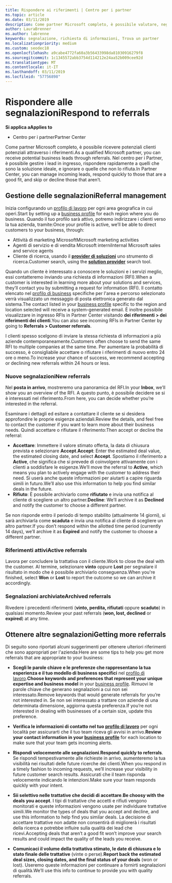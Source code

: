 ```yaml
---
title: Rispondere ai riferimenti | Centro per i partner
ms.topic: article
ms.date: 03/11/2019
description: Come partner Microsoft completo, è possibile valutare, negotiate e rispondere a riferimenti tramite Centro per i Partner.
author: LauraBrenner
ms.author: labrenne
keywords: segnalazione, richiesta di informazioni, Trova un partner
ms.localizationpriority: medium
ms.custom: seodec18
ms.openlocfilehash: a9cabe4772fa60a3b56433998da81030916279f8
ms.sourcegitcommit: 1c1345572abb3754d114212e24aa52b009cee92d
ms.translationtype: MT
ms.contentlocale: it-IT
ms.lasthandoff: 03/11/2019
ms.locfileid: "57756898"
---
```

# <a name="respond-to-referrals"></a><span data-ttu-id="4dfef-104">Rispondere alle segnalazioni</span><span class="sxs-lookup"><span data-stu-id="4dfef-104">Respond to referrals</span></span>

<span data-ttu-id="4dfef-105">**Si applica a**</span><span class="sxs-lookup"><span data-stu-id="4dfef-105">**Applies to**</span></span>

-  <span data-ttu-id="4dfef-106">Centro per i partner</span><span class="sxs-lookup"><span data-stu-id="4dfef-106">Partner Center</span></span>

<span data-ttu-id="4dfef-107">Come partner Microsoft completo, è possibile ricevere potenziali clienti potenziali attraverso i riferimenti.</span><span class="sxs-lookup"><span data-stu-id="4dfef-107">As a qualified Microsoft partner, you can receive potential business leads through referrals.</span></span> <span data-ttu-id="4dfef-108">Nel centro per i Partner, è possibile gestire i lead in ingresso, rispondere rapidamente a quelli che sono la soluzione ideale, e ignorare o quelle che non lo rifiuta.</span><span class="sxs-lookup"><span data-stu-id="4dfef-108">In Partner Center, you can manage incoming leads, respond quickly to those that are a good fit, and skip or decline those that aren’t.</span></span> 

## <a name="referral-management"></a><span data-ttu-id="4dfef-109">Gestione delle segnalazioni</span><span class="sxs-lookup"><span data-stu-id="4dfef-109">Referral management</span></span>

<span data-ttu-id="4dfef-110">Inizia configurando un [profilo di lavoro](create-a-marketing-profile.md) per ogni area geografica in cui operi.</span><span class="sxs-lookup"><span data-stu-id="4dfef-110">Start by setting up a [business profile](create-a-marketing-profile.md) for each region where you do business.</span></span> <span data-ttu-id="4dfef-111">Quando il tuo profilo sarà attivo, potremo indirizzare i clienti verso la tua azienda, tramite:</span><span class="sxs-lookup"><span data-stu-id="4dfef-111">Once your profile is active, we’ll be able to direct customers to your business, through:</span></span>

*  <span data-ttu-id="4dfef-112">Attività di marketing Microsoft</span><span class="sxs-lookup"><span data-stu-id="4dfef-112">Microsoft marketing activities</span></span>
*  <span data-ttu-id="4dfef-113">Agenti di servizio e di vendita Microsoft interni</span><span class="sxs-lookup"><span data-stu-id="4dfef-113">Internal Microsoft sales and service agents</span></span>
*  <span data-ttu-id="4dfef-114">Cliente di ricerca, usando il **[provider di soluzioni](https://www.microsoft.com/solution-providers/home)** uno strumento di ricerca.</span><span class="sxs-lookup"><span data-stu-id="4dfef-114">Customer search, using the **[solution provider](https://www.microsoft.com/solution-providers/home)** search tool.</span></span>

<span data-ttu-id="4dfef-115">Quando un cliente è interessato a conoscere le soluzioni e i servizi meglio, essi contatteremo inviando una richiesta di informazioni (RFI).</span><span class="sxs-lookup"><span data-stu-id="4dfef-115">When a customer is interested in learning more about your solutions and services, they’ll contact you by submitting a request for information (RFI).</span></span> <span data-ttu-id="4dfef-116">Il contatto elencato nel [profilo di business](create-a-marketing-profile.md) specifiche per l'area e percorso selezionato verrà visualizzato un messaggio di posta elettronica generato dal sistema.</span><span class="sxs-lookup"><span data-stu-id="4dfef-116">The contact listed in your [business profile](create-a-marketing-profile.md) specific to the region and location selected will receive a system-generated email.</span></span> <span data-ttu-id="4dfef-117">È inoltre possibile visualizzare in ingresso RFIs in Partner Center visitando **dei riferimenti > dei riferimenti dei clienti**.</span><span class="sxs-lookup"><span data-stu-id="4dfef-117">You can also see incoming RFIs in Partner Center by going to **Referrals > Customer referrals**.</span></span>

<span data-ttu-id="4dfef-118">I clienti spesso scelgono di inviare la stessa richiesta di informazioni a più aziende contemporaneamente.</span><span class="sxs-lookup"><span data-stu-id="4dfef-118">Customers often choose to send the same RFI to multiple companies at the same time.</span></span> <span data-ttu-id="4dfef-119">Per aumentare la probabilità di successo, è consigliabile accettare o rifiutare i riferimenti di nuovo entro 24 ore o meno.</span><span class="sxs-lookup"><span data-stu-id="4dfef-119">To increase your chance of success, we recommend accepting or declining new referrals within 24 hours or less.</span></span>

### <a name="new-referrals"></a><span data-ttu-id="4dfef-120">Nuove segnalazioni</span><span class="sxs-lookup"><span data-stu-id="4dfef-120">New referrals</span></span>

<span data-ttu-id="4dfef-121">Nel **posta in arrivo**, mostreremo una panoramica del RFI.</span><span class="sxs-lookup"><span data-stu-id="4dfef-121">In your **Inbox**, we’ll show you an overview of the RFI.</span></span> <span data-ttu-id="4dfef-122">A questo punto, è possibile decidere se si è interessati nel riferimento.</span><span class="sxs-lookup"><span data-stu-id="4dfef-122">From here, you can decide whether you’re interested in the referral.</span></span> 

<span data-ttu-id="4dfef-123">Esaminare i dettagli ed esitare a contattare il cliente se si desidera approfondire le proprie esigenze aziendali.</span><span class="sxs-lookup"><span data-stu-id="4dfef-123">Review the details, and feel free to contact the customer if you want to learn more about their business needs.</span></span> <span data-ttu-id="4dfef-124">Quindi accettare o rifiutare il riferimento:</span><span class="sxs-lookup"><span data-stu-id="4dfef-124">Then accept or decline the referral:</span></span> 

*  <span data-ttu-id="4dfef-125">**Accettare**: Immettere il valore stimato offerta, la data di chiusura prevista e selezionare **Accept**.</span><span class="sxs-lookup"><span data-stu-id="4dfef-125">**Accept**: Enter the estimated deal value, the estimated closing date, and select **Accept**.</span></span> <span data-ttu-id="4dfef-126">Spostiamo il riferimento a **Active**, che significa che si prevede di coinvolgere attivamente con i clienti a soddisfare le esigenze.</span><span class="sxs-lookup"><span data-stu-id="4dfef-126">We’ll move the referral to **Active**, which means you plan to actively engage with the customer to address their need.</span></span> <span data-ttu-id="4dfef-127">Si userà anche queste informazioni per aiutarti a capire riguarda simili in futuro.</span><span class="sxs-lookup"><span data-stu-id="4dfef-127">We’ll also use this information to help you find similar deals in the future.</span></span>
*  <span data-ttu-id="4dfef-128">**Rifiuto**: È possibile archiviarlo come **rifiutato** e invia una notifica al cliente di scegliere un altro partner.</span><span class="sxs-lookup"><span data-stu-id="4dfef-128">**Decline**: We’ll archive it as **Declined** and notify the customer to choose a different partner.</span></span>

<span data-ttu-id="4dfef-129">Se non risponde entro il periodo di tempo stabilito (attualmente 14 giorni), si sarà archiviarla come **scaduta** e invia una notifica al cliente di scegliere un altro partner.</span><span class="sxs-lookup"><span data-stu-id="4dfef-129">If you don’t respond within the allotted time period (currently 14 days), we’ll archive it as **Expired** and notify the customer to choose a different partner.</span></span>

### <a name="active-referrals"></a><span data-ttu-id="4dfef-130">Riferimenti attivi</span><span class="sxs-lookup"><span data-stu-id="4dfef-130">Active referrals</span></span>

<span data-ttu-id="4dfef-131">Lavora per concludere la trattativa con il cliente.</span><span class="sxs-lookup"><span data-stu-id="4dfef-131">Work to close the deal with the customer.</span></span> <span data-ttu-id="4dfef-132">Al termine, selezionare **vinto** oppure **Lost** per segnalare il risultato in modo che è possibile archiviarlo conseguenza.</span><span class="sxs-lookup"><span data-stu-id="4dfef-132">When you're finished, select **Won** or **Lost** to report the outcome so we can archive it accordingly.</span></span>

### <a name="archived-referrals"></a><span data-ttu-id="4dfef-133">Segnalazioni archiviate</span><span class="sxs-lookup"><span data-stu-id="4dfef-133">Archived referrals</span></span>

<span data-ttu-id="4dfef-134">Rivedere i precedenti riferimenti (**vinto, perdita, rifiutati** oppure **scaduto**) in qualsiasi momento.</span><span class="sxs-lookup"><span data-stu-id="4dfef-134">Review your past referrals (**won, lost, declined** or **expired**) at any time.</span></span> 

## <a name="getting-more-referrals"></a><span data-ttu-id="4dfef-135">Ottenere altre segnalazioni</span><span class="sxs-lookup"><span data-stu-id="4dfef-135">Getting more referrals</span></span>

<span data-ttu-id="4dfef-136">Di seguito sono riportati alcuni suggerimenti per ottenere ulteriori riferimenti che sono appropriati per l'azienda:</span><span class="sxs-lookup"><span data-stu-id="4dfef-136">Here are some tips to help you get more referrals that are appropriate to your business:</span></span>

*  <span data-ttu-id="4dfef-137">**Scegli le parole chiave e le preferenze che rappresentano la tua esperienza e il tuo modello di business specifici** nel [profilo di lavoro](create-a-marketing-profile.md).</span><span class="sxs-lookup"><span data-stu-id="4dfef-137">**Choose keywords and preferences that represent your unique expertise and business model** in your [business profile](create-a-marketing-profile.md).</span></span> <span data-ttu-id="4dfef-138">Rimuovi le parole chiave che generano segnalazioni a cui non sei interessato.</span><span class="sxs-lookup"><span data-stu-id="4dfef-138">Remove keywords that would generate referrals for you’re not interested in.</span></span> <span data-ttu-id="4dfef-139">Se non sei interessato a trattare con aziende di una determinata dimensione, aggiorna questa preferenza.</span><span class="sxs-lookup"><span data-stu-id="4dfef-139">If you’re not interested in dealing with businesses of a certain size, update this preference.</span></span>

*  <span data-ttu-id="4dfef-140">**Verifica le informazioni di contatto nel tuo [profilo di lavoro](create-a-marketing-profile.md)** per ogni località per assicurarti che il tuo team riceva gli avvisi in arrivo.</span><span class="sxs-lookup"><span data-stu-id="4dfef-140">**Review your contact information in your [business profile](create-a-marketing-profile.md)** for each location to make sure that your team gets incoming alerts.</span></span>

*  <span data-ttu-id="4dfef-141">**Rispondi velocemente alle segnalazioni**.</span><span class="sxs-lookup"><span data-stu-id="4dfef-141">**Respond quickly to referrals**.</span></span> <span data-ttu-id="4dfef-142">Se rispondi tempestivamente alle richieste in arrivo, aumenteremo la tua visibilità nei risultati delle future ricerche dei clienti.</span><span class="sxs-lookup"><span data-stu-id="4dfef-142">When you respond in a timely fashion to incoming requests, we’ll increase your visibility in future customer search results.</span></span> <span data-ttu-id="4dfef-143">Assicurati che il team risponda velocemente indicando le intenzioni.</span><span class="sxs-lookup"><span data-stu-id="4dfef-143">Make sure your team responds quickly with your intent.</span></span>

*  <span data-ttu-id="4dfef-144">**Sii selettivo nelle trattative che decidi di accettare**.</span><span class="sxs-lookup"><span data-stu-id="4dfef-144">**Be choosy with the deals you accept**.</span></span> <span data-ttu-id="4dfef-145">I tipi di trattative che accetti e rifiuti vengono monitorati e queste informazioni vengono usate per individuare trattative simili.</span><span class="sxs-lookup"><span data-stu-id="4dfef-145">We monitor the types of deals that you accept and decline, and use this information to help find you similar deals.</span></span> <span data-ttu-id="4dfef-146">La decisione di accettare trattative non adatte non consentirà di migliorerà i risultati della ricerca e potrebbe influire sulla qualità dei lead che ricevi.</span><span class="sxs-lookup"><span data-stu-id="4dfef-146">Accepting deals that aren’t a good fit won’t improve your search results and could impact the quality of the leads you receive.</span></span>

*  <span data-ttu-id="4dfef-147">**Comunicaci il volume della trattativa stimato, le date di chiusura e lo stato finale delle trattative** (vinte o perse).</span><span class="sxs-lookup"><span data-stu-id="4dfef-147">**Report back the estimated deal sizes, closing dates, and the final status of your deals** (won or lost).</span></span> <span data-ttu-id="4dfef-148">Useremo queste informazioni per continuare a fornirti segnalazioni di qualità.</span><span class="sxs-lookup"><span data-stu-id="4dfef-148">We’ll use this info to continue to provide you with quality referrals.</span></span>
